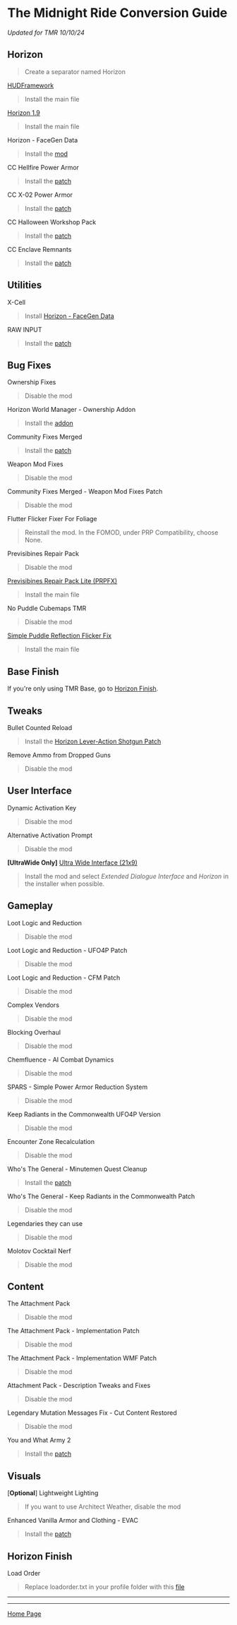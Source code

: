 # The Midnight Ride Conversion Guide
*Updated for TMR 10/10/24*

## Horizon
>Create a separator named Horizon

[HUDFramework](https://www.nexusmods.com/fallout4/mods/20309)
>Install the main file

[Horizon 1.9](https://www.nexusmods.com/fallout4/mods/17374)
>Install the main file

Horizon - FaceGen Data
>Install the [mod](https://www.nexusmods.com/fallout4/mods/69033)

CC Hellfire Power Armor
>Install the [patch](https://www.nexusmods.com/fallout4/mods/69033)

CC X-02 Power Armor
>Install the [patch](https://www.nexusmods.com/fallout4/mods/69033)

CC Halloween Workshop Pack
>Install the [patch](https://www.nexusmods.com/fallout4/mods/69033)

CC Enclave Remnants
>Install the [patch](https://www.nexusmods.com/fallout4/mods/69033)

## Utilities
X-Cell
>Install [Horizon - FaceGen Data](https://www.nexusmods.com/fallout4/mods/69033)

RAW INPUT
>Install the [patch](https://www.nexusmods.com/fallout4/mods/69033)

## Bug Fixes
Ownership Fixes
>Disable the mod

Horizon World Manager - Ownership Addon
>Install the [addon](https://www.nexusmods.com/fallout4/mods/69033)

Community Fixes Merged
>Install the [patch](https://www.nexusmods.com/fallout4/mods/69033)

Weapon Mod Fixes
>Disable the mod

Community Fixes Merged - Weapon Mod Fixes Patch
>Disable the mod

Flutter Flicker Fixer For Foliage
>Reinstall the mod. In the FOMOD, under PRP Compatibility, choose None.

Previsibines Repair Pack
>Disable the mod

[Previsibines Repair Pack Lite (PRPFX)](https://www.nexusmods.com/fallout4/mods/64405)
>Install the main file

No Puddle Cubemaps TMR
>Disable the mod

[Simple Puddle Reflection Flicker Fix](https://www.nexusmods.com/fallout4/mods/62207)
>Install the main file

## Base Finish
If you're only using TMR Base, go to [Horizon Finish](#horizon-finish).

## Tweaks
Bullet Counted Reload
>Install the [Horizon Lever-Action Shotgun Patch](https://www.nexusmods.com/fallout4/mods/45120)

Remove Ammo from Dropped Guns
>Disable the mod

## User Interface
Dynamic Activation Key
>Disable the mod

Alternative Activation Prompt
>Disable the mod

**[UltraWide Only]** [Ultra Wide Interface (21x9)](https://www.nexusmods.com/fallout4/mods/65677)
>Install the mod and select *Extended Dialogue Interface* and *Horizon* in the installer when possible.

## Gameplay
Loot Logic and Reduction
>Disable the mod

Loot Logic and Reduction - UFO4P Patch
>Disable the mod

Loot Logic and Reduction - CFM Patch
>Disable the mod

Complex Vendors
>Disable the mod

Blocking Overhaul
>Disable the mod

Chemfluence - AI Combat Dynamics
>Disable the mod

SPARS - Simple Power Armor Reduction System
>Disable the mod

Keep Radiants in the Commonwealth UFO4P Version
>Disable the mod

Encounter Zone Recalculation
>Disable the mod

Who's The General - Minutemen Quest Cleanup
>Install the [patch](https://www.nexusmods.com/fallout4/mods/69033)

Who's The General - Keep Radiants in the Commonwealth Patch
>Disable the mod

Legendaries they can use
>Disable the mod

Molotov Cocktail Nerf
>Disable the mod

## Content
The Attachment Pack
>Disable the mod

The Attachment Pack - Implementation Patch
>Disable the mod

The Attachment Pack - Implementation WMF Patch
>Disable the mod

Attachment Pack - Description Tweaks and Fixes
>Disable the mod

Legendary Mutation Messages Fix - Cut Content Restored
>Disable the mod

You and What Army 2
>Install the [patch](https://www.nexusmods.com/fallout4/mods/69033)

## Visuals
[**Optional**] Lightweight Lighting
>If you want to use Architect Weather, disable the mod

Enhanced Vanilla Armor and Clothing - EVAC
>Install the [patch](https://www.nexusmods.com/fallout4/mods/69033)

## Horizon Finish
Load Order
>Replace loadorder.txt in your profile folder with this [file](https://raw.githubusercontent.com/nemal34/grebHorizonEssential/main/loadorder.txt)

---
---
[Home Page](./index.html)